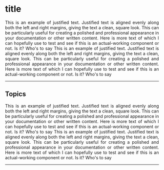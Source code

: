 # title
<p align="justify">
This is an example of justified text. Justified text is aligned evenly along both the left and right margins, giving the text a clean, square look. This can be particularly useful for creating a polished and professional appearance in your documentation or other written content. Here is more text of which I can hopefully use to test and see if this is an actual-working component or not. Is it? Who's to say  This is an example of justified text. Justified text is aligned evenly along both the left and right margins, giving the text a clean, square look. This can be particularly useful for creating a polished and professional appearance in your documentation or other written content. Here is more text of which I can hopefully use to test and see if this is an actual-working component or not. Is it? Who's to say
</p>

---
## Topics
<p align="justify">
This is an example of justified text. Justified text is aligned evenly along both the left and right margins, giving the text a clean, square look. This can be particularly useful for creating a polished and professional appearance in your documentation or other written content. Here is more text of which I can hopefully use to test and see if this is an actual-working component or not. Is it? Who's to say  This is an example of justified text. Justified text is aligned evenly along both the left and right margins, giving the text a clean, square look. This can be particularly useful for creating a polished and professional appearance in your documentation or other written content. Here is more text of which I can hopefully use to test and see if this is an actual-working component or not. Is it? Who's to say
</p>

---

